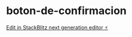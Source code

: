 # boton-de-confirmacion

[Edit in StackBlitz next generation editor ⚡️](https://stackblitz.com/~/github.com/ale0009/boton-de-confirmacion)